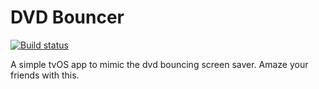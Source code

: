 # DVD Bouncer

[![Build status](https://kresscompany.visualstudio.com/DVD%20Bouncer/_apis/build/status/DVD%20Bouncer-Xcode-CI)](https://kresscompany.visualstudio.com/DVD%20Bouncer/_build/latest?definitionId=1)

A simple tvOS app to mimic the dvd bouncing screen saver.  Amaze your friends with this.
